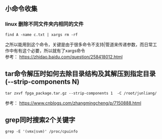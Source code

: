 ## 小命令收集

### linux 删除不同文件夹内相同的文件

	find A -name c.txt | xargs rm -rf 

之所以能用到这个命令，关键是由于很多命令不支持|管道来传递参数，而日常工作中有有这个必要，所以就有了xargs命令<br>
参考： <https://zhidao.baidu.com/question/258418012.html> 


## tar命令解压时如何去除目录结构及其解压到指定目录 (--strip-components N) 

	tar zxvf fpga_package.tar.gz --strip-components 1  -C /root/junliang/

参考： <https://www.cnblogs.com/zhangmingcheng/p/7150888.html>

## grep同时搜索2个关键字

	grep -E '(vmx|svm)' /proc/cpuinfo

